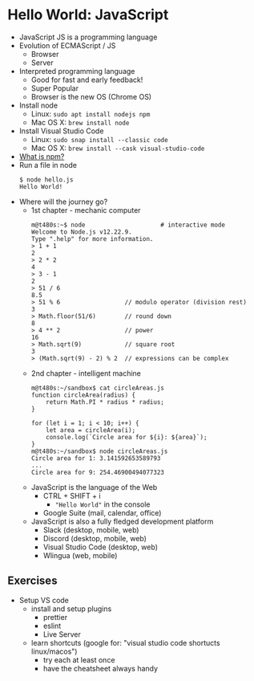 # Hello World: JavaScript

* JavaScript JS is a programming language
* Evolution of ECMAScript / JS
    * Browser
    * Server
* Interpreted programming language
    * Good for fast and early feedback!
    * Super Popular
    * Browser is the new OS (Chrome OS)
* Install node
    * Linux: `sudo apt install nodejs npm`
    * Mac OS X: `brew install node`
* Install Visual Studio Code
    * Linux: `sudo snap install --classic code`
    * Mac OS X: `brew install --cask visual-studio-code`
* [What is npm?](https://nodejs.org/en/knowledge/getting-started/npm/what-is-npm/)
* Run a file in node
    ```
    $ node hello.js
    Hello World!
    ```
* Where will the journey go?
    * 1st chapter - mechanic computer
        ```
        m@t480s:~$ node                     # interactive mode
        Welcome to Node.js v12.22.9.
        Type ".help" for more information.
        > 1 + 1
        2
        > 2 * 2
        4
        > 3 - 1
        2
        > 51 / 6
        8.5
        > 51 % 6                  // modulo operator (division rest)
        3
        > Math.floor(51/6)        // round down
        8
        > 4 ** 2                  // power
        16
        > Math.sqrt(9)            // square root
        3
        > (Math.sqrt(9) - 2) % 2  // expressions can be complex
        ```
    * 2nd chapter - intelligent machine
        ```
        m@t480s:~/sandbox$ cat circleAreas.js 
        function circleArea(radius) {
            return Math.PI * radius * radius; 
        }

        for (let i = 1; i < 10; i++) {
            let area = circleArea(i);
            console.log(`Circle area for ${i}: ${area}`);
        }
        m@t480s:~/sandbox$ node circleAreas.js 
        Circle area for 1: 3.141592653589793
        ...
        Circle area for 9: 254.46900494077323
        ```
    * JavaScript is the language of the Web 
        * CTRL + SHIFT + i
            * `"Hello World"` in the console
        * Google Suite (mail, calendar, office)
    * JavaScript is also a fully fledged development platform
        * Slack (desktop, mobile, web)
        * Discord (desktop, mobile, web)
        * Visual Studio Code (desktop, web)
        * Wlingua (web, mobile)

## Exercises
* Setup VS code
    * install and setup plugins
        * prettier
        * eslint
        * Live Server
    * learn shortcuts (google for: "visual studio code shortucts linux/macos")
        * try each at least once
        * have the cheatsheet always handy
